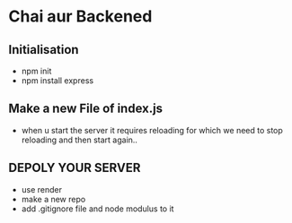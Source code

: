 # Chai aur Backened

## Initialisation
- npm init
- npm install express

## Make a new File of index.js
- when u start the server it requires reloading for which we need to stop reloading and then start again..


## DEPOLY YOUR SERVER
- use render 
- make a new repo
- add .gitignore file and node modulus to it